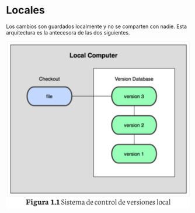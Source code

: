 # Locales

Los cambios son guardados localmente y no se comparten con nadie. Esta arquitectura es la antecesora de las dos siguientes.

![locales](https://github.com/omarlopezgarcia/control-versiones/blob/main/src/locales1.PNG)
